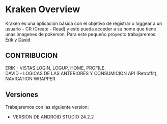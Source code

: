 # Kraken Overview
  Kraken es una aplicación básica con el objetivo de registrar o loggear a un usuario - CR (Create - Read) y este pueda acceder a su home que tiene unas imagenes de pokemon.
  Para este pequeño proyecto trabajaremos: [Erik](https://github.com/MeLLamoTawet) y [David](https://github.com/DavidDeLaTorre0).

## CONTRIBUCION
  ERIK - VISTAS LOGIN, LOGUP, HOME, PROFILE.    
  DAVID - LOGICAS DE LAS ANTERIORES Y CONSUMICION API (Retroffit), NAVIGATION WRAPPER.
  
## Versiones
Trabajaremos con las siguiente version: 
  - VERSION DE ANDROID STUDIO 24.2.2
